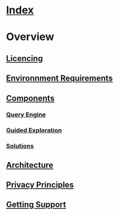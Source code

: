 # [Index](index.md)
 
 
# Overview
## [Licencing](deployment-guide-for-office-365-proplus.md)
## [Environnment Requirements](about-office-365-proplus-in-the-enterprise.md)
## [Components](http://fasttrack.microsoft.com/office)
### [Query Engine](http://fasttrack.microsoft.com/office)
### [Guided Exploration](http://fasttrack.microsoft.com/office)
### [Solutions](http://fasttrack.microsoft.com/office)
## [Architecture](http://fasttrack.microsoft.com/office)
## [Privacy Principles](http://fasttrack.microsoft.com/office)
## [Getting Support](http://fasttrack.microsoft.com/office)
